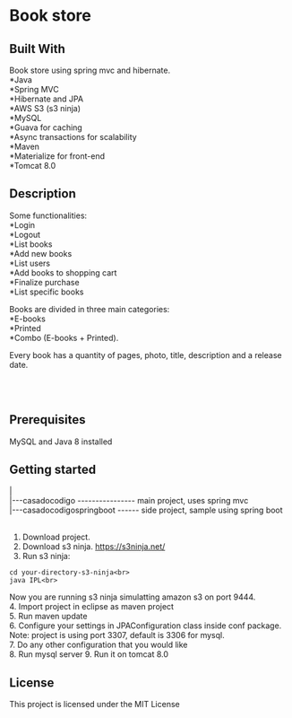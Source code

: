 # Book store

## Built With
Book store using spring mvc and hibernate.
<br>
*Java<br>
*Spring MVC<br>
*Hibernate and JPA<br>
*AWS S3 (s3 ninja)<br>
*MySQL<br>
*Guava for caching<br>
*Async transactions for scalability<br>
*Maven<br>
*Materialize for front-end<br>
*Tomcat 8.0


## Description
Some functionalities:<br>
*Login<br>
*Logout<br>
*List books<br>
*Add new books<br>
*List users<br>
*Add books to shopping cart<br>
*Finalize purchase<br>
*List specific books<br>


Books are divided in three main categories:<br>
*E-books<br>
*Printed<br>
*Combo (E-books + Printed).<br>

Every book has a quantity of pages, photo, title, description and a release date.

<br><br>

## Prerequisites
MySQL and Java 8 installed


## Getting started
|<br>
|---casadocodigo ---------------- main project, uses spring mvc<br>
|---casadocodigospringboot ------ side project, sample using spring boot<br>
<br>
1. Download project.<br>
2. Download s3 ninja. https://s3ninja.net/<br>
3. Run s3 ninja: <br>
```
cd your-directory-s3-ninja<br>
java IPL<br>
```
Now you are running s3 ninja simulatting amazon s3 on port 9444.<br>
4. Import project in eclipse as maven project<br>
5. Run maven update<br>
6. Configure your settings in JPAConfiguration class inside conf package.
Note: project is using port 3307, default is 3306 for mysql.<br>
7. Do any other configuration that you would like<br>
8. Run mysql server
9. Run it on tomcat 8.0<br>





## License
This project is licensed under the MIT License


